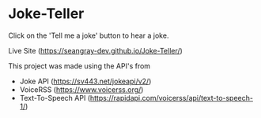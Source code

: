# Joke-Teller

Click on the 'Tell me a joke' button to hear a joke. 

Live Site (https://seangray-dev.github.io/Joke-Teller/)

This project was made using the API's from
- Joke API (https://sv443.net/jokeapi/v2/)
- VoiceRSS (https://www.voicerss.org/)
- Text-To-Speech API (https://rapidapi.com/voicerss/api/text-to-speech-1/)

